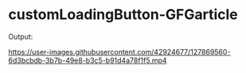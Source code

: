 # customLoadingButton-GFGarticle

Output:

https://user-images.githubusercontent.com/42924677/127869560-6d3bcbdb-3b7b-49e8-b3c5-b91d4a78f1f5.mp4


